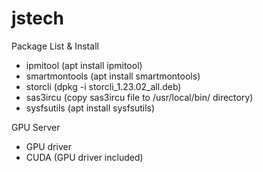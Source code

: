 # jstech

Package List & Install
- ipmitool (apt install ipmitool)
- smartmontools (apt install smartmontools)
- storcli (dpkg -i storcli_1.23.02_all.deb)
- sas3ircu (copy sas3ircu file to /usr/local/bin/ directory)
- sysfsutils (apt install sysfsutils)

GPU Server
- GPU driver
- CUDA (GPU driver included)
